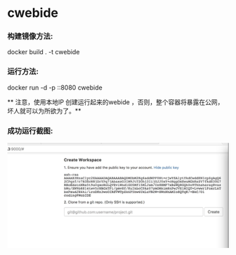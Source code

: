 # cwebide

### 构建镜像方法:

docker build . -t cwebide

### 运行方法:

docker run -d -p <localip>:<localport>:8080 cwebide

** 注意，使用本地IP 创建运行起来的webide ，否则，整个容器将暴露在公网，坏人就可以为所欲为了。**

### 成功运行截图:

![运行成功](ok.jpg)
